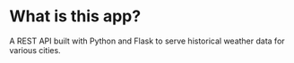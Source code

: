# What is this app?

A REST API built with Python and Flask to serve historical weather data for various cities.